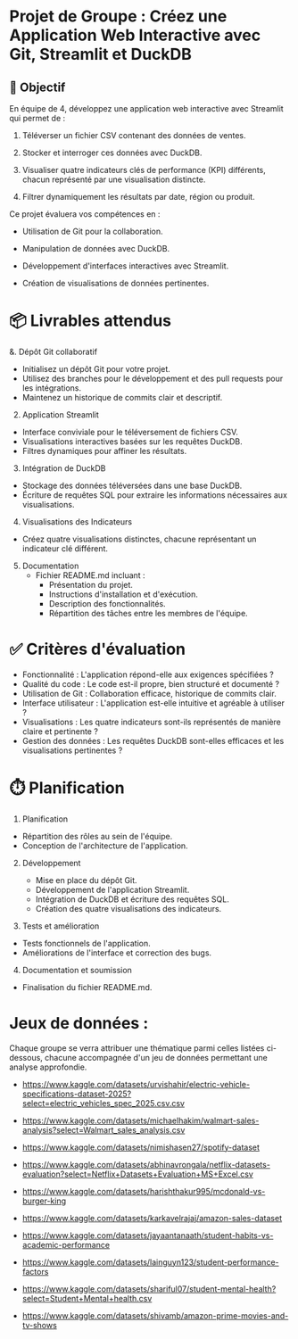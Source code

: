 # Projet de Groupe : Créez une Application Web Interactive avec Git, Streamlit et DuckDB  

## 🎯 Objectif
En équipe de 4, développez une application web interactive avec Streamlit qui permet de :

1. Téléverser un fichier CSV contenant des données de ventes.

2. Stocker et interroger ces données avec DuckDB.

3. Visualiser quatre indicateurs clés de performance (KPI) différents, chacun représenté par une visualisation distincte.

4. Filtrer dynamiquement les résultats par date, région ou produit.

Ce projet évaluera vos compétences en :

* Utilisation de Git pour la collaboration.

* Manipulation de données avec DuckDB.

* Développement d'interfaces interactives avec Streamlit.

* Création de visualisations de données pertinentes.

# 📦 Livrables attendus

&. Dépôt Git collaboratif

  * Initialisez un dépôt Git pour votre projet.
  * Utilisez des branches pour le développement et des pull requests pour les intégrations.
  * Maintenez un historique de commits clair et descriptif.

2. Application Streamlit

  * Interface conviviale pour le téléversement de fichiers CSV.
  * Visualisations interactives basées sur les requêtes DuckDB.
  * Filtres dynamiques pour affiner les résultats.

3. Intégration de DuckDB

  * Stockage des données téléversées dans une base DuckDB.
  * Écriture de requêtes SQL pour extraire les informations nécessaires aux visualisations.

4. Visualisations des Indicateurs

  * Créez quatre visualisations distinctes, chacune représentant un indicateur clé différent.
  
5. Documentation
   * Fichier README.md incluant :
       * Présentation du projet.
       * Instructions d'installation et d'exécution.
       * Description des fonctionnalités.
       * Répartition des tâches entre les membres de l'équipe.

# ✅ Critères d'évaluation
* Fonctionnalité : L'application répond-elle aux exigences spécifiées ?
* Qualité du code : Le code est-il propre, bien structuré et documenté ?
* Utilisation de Git : Collaboration efficace, historique de commits clair.
* Interface utilisateur : L'application est-elle intuitive et agréable à utiliser ?
* Visualisations : Les quatre indicateurs sont-ils représentés de manière claire et pertinente ?
* Gestion des données : Les requêtes DuckDB sont-elles efficaces et les visualisations pertinentes ?

# ⏱️ Planification
1. Planification
  * Répartition des rôles au sein de l'équipe.
  * Conception de l'architecture de l'application.

2. Développement
   * Mise en place du dépôt Git.
   * Développement de l'application Streamlit.
   * Intégration de DuckDB et écriture des requêtes SQL.
   * Création des quatre visualisations des indicateurs.

3. Tests et amélioration 

  * Tests fonctionnels de l'application.
  * Améliorations de l'interface et correction des bugs.

4. Documentation et soumission
  * Finalisation du fichier README.md.

# Jeux de données :

Chaque groupe se verra attribuer une thématique parmi celles listées ci-dessous, chacune accompagnée d'un jeu de données permettant une analyse approfondie.  

* https://www.kaggle.com/datasets/urvishahir/electric-vehicle-specifications-dataset-2025?select=electric_vehicles_spec_2025.csv.csv

* https://www.kaggle.com/datasets/michaelhakim/walmart-sales-analysis?select=Walmart_sales_analysis.csv

* https://www.kaggle.com/datasets/nimishasen27/spotify-dataset

* https://www.kaggle.com/datasets/abhinavrongala/netflix-datasets-evaluation?select=Netflix+Datasets+Evaluation+MS+Excel.csv

* https://www.kaggle.com/datasets/harishthakur995/mcdonald-vs-burger-king

* https://www.kaggle.com/datasets/karkavelrajaj/amazon-sales-dataset

* https://www.kaggle.com/datasets/jayaantanaath/student-habits-vs-academic-performance

* https://www.kaggle.com/datasets/lainguyn123/student-performance-factors

* https://www.kaggle.com/datasets/shariful07/student-mental-health?select=Student+Mental+health.csv

* https://www.kaggle.com/datasets/shivamb/amazon-prime-movies-and-tv-shows





